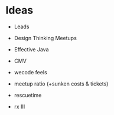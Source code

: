 # Ideas

* Leads
* Design Thinking Meetups

* Effective Java
* CMV

* wecode feels
* meetup ratio (+sunken costs & tickets)
* rescuetime
* rx III